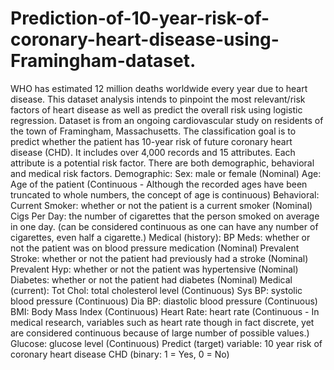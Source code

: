 # Prediction-of-10-year-risk-of-coronary-heart-disease-using-Framingham-dataset.

WHO has estimated 12 million deaths worldwide every year due to heart disease. This dataset analysis intends to pinpoint the most relevant/risk factors of heart disease as well as predict the overall risk using logistic regression. Dataset is from an ongoing cardiovascular study on residents of the town of Framingham, Massachusetts. The classification goal is to predict whether the patient has 10-year risk of future coronary heart disease (CHD). It includes over 4,000 records and 15 attributes. Each attribute is a potential risk factor. There are both demographic, behavioral and medical risk factors. 
Demographic: 
Sex: male or female (Nominal) 
Age: Age of the patient (Continuous - Although the recorded ages have been truncated to whole numbers, the concept of age is continuous) 
Behavioral: 
Current Smoker: whether or not the patient is a current smoker (Nominal) 
Cigs Per Day: the number of cigarettes that the person smoked on average in one day. (can be considered continuous as one can have any number of cigarettes, even half a cigarette.) 
Medical (history): 
BP Meds: whether or not the patient was on blood pressure medication (Nominal) 
Prevalent Stroke: whether or not the patient had previously had a stroke (Nominal) 
Prevalent Hyp: whether or not the patient was hypertensive (Nominal) Diabetes: whether or not the patient had diabetes (Nominal) 
Medical (current): 
Tot Chol: total cholesterol level (Continuous) 
Sys BP: systolic blood pressure (Continuous) 
Dia BP: diastolic blood pressure (Continuous) 
BMI: Body Mass Index (Continuous) 
Heart Rate: heart rate (Continuous - In medical research, variables such as heart rate though in fact discrete, yet are considered continuous because of large number of possible values.) Glucose: glucose level (Continuous) 
Predict (target) variable: 
10 year risk of coronary heart disease CHD (binary: 1 = Yes, 0 = No) 
